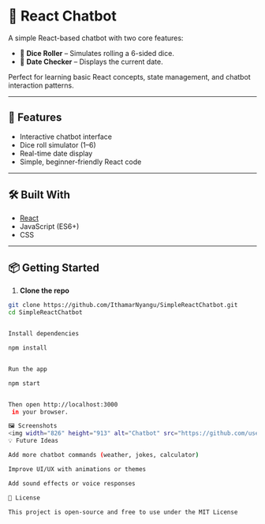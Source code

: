 # 🧠 React Chatbot

A simple React-based chatbot with two core features:

- 🎲 **Dice Roller** – Simulates rolling a 6-sided dice.  
- 📅 **Date Checker** – Displays the current date.

Perfect for learning basic React concepts, state management, and chatbot interaction patterns.

---

## 🚀 Features

- Interactive chatbot interface  
- Dice roll simulator (1–6)  
- Real-time date display  
- Simple, beginner-friendly React code

---

## 🛠️ Built With

- [React](https://reactjs.org/)  
- JavaScript (ES6+)  
- CSS

---

## 📦 Getting Started

1. **Clone the repo**

```bash
git clone https://github.com/IthamarNyangu/SimpleReactChatbot.git
cd SimpleReactChatbot


Install dependencies

npm install


Run the app

npm start


Then open http://localhost:3000
 in your browser.

🖼️ Screenshots
<img width="826" height="913" alt="Chatbot" src="https://github.com/user-attachments/assets/2d0fbe33-2c53-43c4-87f9-61a8c0025827" />
💡 Future Ideas

Add more chatbot commands (weather, jokes, calculator)

Improve UI/UX with animations or themes

Add sound effects or voice responses

📄 License

This project is open-source and free to use under the MIT License
